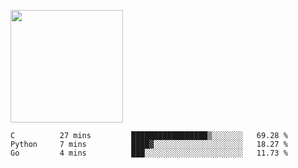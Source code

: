 <img height="180em" 
     src="https://github-readme-stats.vercel.app/api?username=Litot-Mattis&show_icons=true&hide_border=true&&count_private=true&include_all_commits=true" />

<!--START_SECTION:waka-->
```text
C          27 mins         █████████████████▒░░░░░░░   69.28 % 
Python     7 mins          ████▓░░░░░░░░░░░░░░░░░░░░   18.27 % 
Go         4 mins          ███░░░░░░░░░░░░░░░░░░░░░░   11.73 % 
```
<!--END_SECTION:waka-->
